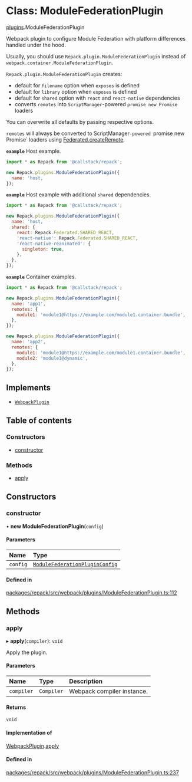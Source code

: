 # Class: ModuleFederationPlugin

[plugins](../modules/plugins.md).ModuleFederationPlugin

Webpack plugin to configure Module Federation with platform differences
handled under the hood.

Usually, you should use `Repack.plugin.ModuleFederationPlugin`
instead of `webpack.container.ModuleFederationPlugin`.

`Repack.plugin.ModuleFederationPlugin` creates:
- default for `filename` option when `exposes` is defined
- default for `library` option when `exposes` is defined
- default for `shared` option with `react` and `react-native` dependencies
- converts `remotes` into `ScriptManager`-powered `promise new Promise` loaders

You can overwrite all defaults by passing respective options.

`remotes` will always be converted to ScriptManager`-powered `promise new Promise` loaders
using [Federated.createRemote](../functions/Federated.createRemote.md).

**`example`** Host example.
```js
import * as Repack from '@callstack/repack';

new Repack.plugins.ModuleFederationPlugin({
  name: 'host,
});
```

**`example`** Host example with additional `shared` dependencies.
```js
import * as Repack from '@callstack/repack';

new Repack.plugins.ModuleFederationPlugin({
  name: 'host,
  shared: {
    react: Repack.Federated.SHARED_REACT,
    'react-native': Repack.Federated.SHARED_REACT,
    'react-native-reanimated': {
      singleton: true,
    },
  },
});
```

**`example`** Container examples.
```js
import * as Repack from '@callstack/repack';

new Repack.plugins.ModuleFederationPlugin({
  name: 'app1',
  remotes: {
    module1: 'module1@https://example.com/module1.container.bundle',
  },
});

new Repack.plugins.ModuleFederationPlugin({
  name: 'app2',
  remotes: {
    module1: 'module1@https://example.com/module1.container.bundle',
    module2: 'module1@dynamic',
  },
});
```

## Implements

- [`WebpackPlugin`](../interfaces/WebpackPlugin.md)

## Table of contents

### Constructors

- [constructor](./plugins.ModuleFederationPlugin.md#constructor)

### Methods

- [apply](./plugins.ModuleFederationPlugin.md#apply)

## Constructors

### constructor

• **new ModuleFederationPlugin**(`config`)

#### Parameters

| Name | Type |
| :------ | :------ |
| `config` | [`ModuleFederationPluginConfig`](../interfaces/plugins.ModuleFederationPluginConfig.md) |

#### Defined in

[packages/repack/src/webpack/plugins/ModuleFederationPlugin.ts:112](https://github.com/callstack/repack/blob/1d9a1bb/packages/repack/src/webpack/plugins/ModuleFederationPlugin.ts#L112)

## Methods

### apply

▸ **apply**(`compiler`): `void`

Apply the plugin.

#### Parameters

| Name | Type | Description |
| :------ | :------ | :------ |
| `compiler` | `Compiler` | Webpack compiler instance. |

#### Returns

`void`

#### Implementation of

[WebpackPlugin](../interfaces/WebpackPlugin.md).[apply](../interfaces/WebpackPlugin.md#apply)

#### Defined in

[packages/repack/src/webpack/plugins/ModuleFederationPlugin.ts:237](https://github.com/callstack/repack/blob/1d9a1bb/packages/repack/src/webpack/plugins/ModuleFederationPlugin.ts#L237)
